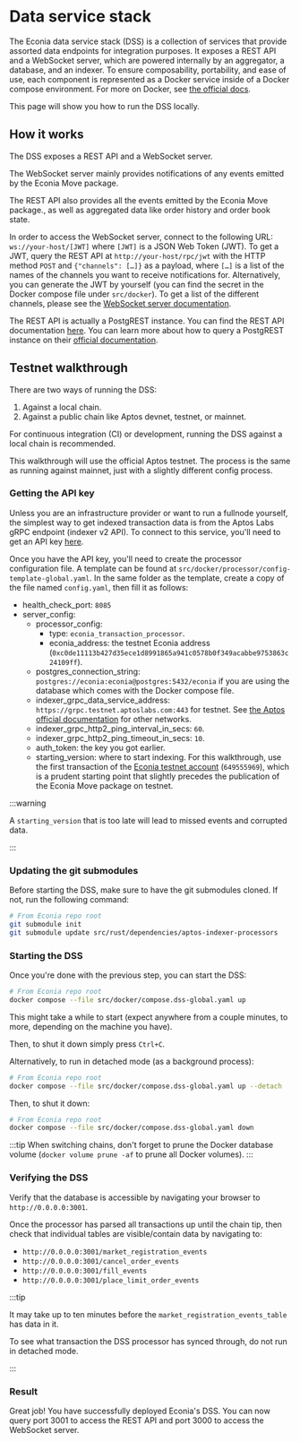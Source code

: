 # Data service stack

The Econia data service stack (DSS) is a collection of services that provide assorted data endpoints for integration purposes.
It exposes a REST API and a WebSocket server, which are powered internally by an aggregator, a database, and an indexer.
To ensure composability, portability, and ease of use, each component is represented as a Docker service inside of a Docker compose environment.
For more on Docker, see [the official docs](https://docs.docker.com/).

This page will show you how to run the DSS locally.

## How it works

The DSS exposes a REST API and a WebSocket server.

The WebSocket server mainly provides notifications of any events emitted by the Econia Move package.

The REST API also provides all the events emitted by the Econia Move package., as well as aggregated data like order history and order book state.

In order to access the WebSocket server, connect to the following URL: `ws://your-host/[JWT]` where `[JWT]` is a JSON Web Token (JWT).
To get a JWT, query the REST API at `http://your-host/rpc/jwt` with the HTTP method `POST` and `{"channels": […]}` as a payload, where `[…]` is a list of the names of the channels you want to receive notifications for.
Alternatively, you can generate the JWT by yourself (you can find the secret in the Docker compose file under `src/docker`).
To get a list of the different channels, please see the [WebSocket server documentation](./websocket.md).

The REST API is actually a PostgREST instance.
You can find the REST API documentation [here](./rest-api.md).
You can learn more about how to query a PostgREST instance on their [official documentation](https://postgrest.org/en/stable/).

## Testnet walkthrough

There are two ways of running the DSS:

1. Against a local chain.
1. Against a public chain like Aptos devnet, testnet, or mainnet.

For continuous integration (CI) or development, running the DSS against a local chain is recommended.

This walkthrough will use the official Aptos testnet.
The process is the same as running against mainnet, just with a slightly different config process.

### Getting the API key

Unless you are an infrastructure provider or want to run a fullnode yourself, the simplest way to get indexed transaction data is from the Aptos Labs gRPC endpoint (indexer v2 API).
To connect to this service, you'll need to get an API key [here](https://aptos-api-gateway-prod.firebaseapp.com/).

Once you have the API key, you'll need to create the processor configuration file.
A template can be found at `src/docker/processor/config-template-global.yaml`.
In the same folder as the template, create a copy of the file named `config.yaml`, then fill it as follows:

- health_check_port: `8085`
- server_config:
  - processor_config:
    - type: `econia_transaction_processor`.
    - econia_address: the testnet Econia address (`0xc0de11113b427d35ece1d8991865a941c0578b0f349acabbe9753863c24109ff`).
  - postgres_connection_string: `postgres://econia:econia@postgres:5432/econia` if you are using the database which comes with the Docker compose file.
  - indexer_grpc_data_service_address: `https://grpc.testnet.aptoslabs.com:443` for testnet.
    See [the Aptos official documentation](https://aptos.dev/indexer/txn-stream/labs-hosted) for other networks.
  - indexer_grpc_http2_ping_interval_in_secs: `60`.
  - indexer_grpc_http2_ping_timeout_in_secs: `10`.
  - auth_token: the key you got earlier.
  - starting_version: where to start indexing.
    For this walkthrough, use the first transaction of the [Econia testnet account](../welcome.md#account-addresses) (`649555969`), which is a prudent starting point that slightly precedes the publication of the Econia Move package on testnet.

:::warning

A `starting_version` that is too late will lead to missed events and corrupted data.

:::

### Updating the git submodules

Before starting the DSS, make sure to have the git submodules cloned.
If not, run the following command:

```bash
# From Econia repo root
git submodule init
git submodule update src/rust/dependencies/aptos-indexer-processors
```

### Starting the DSS

Once you're done with the previous step, you can start the DSS:

```bash
# From Econia repo root
docker compose --file src/docker/compose.dss-global.yaml up
```

This might take a while to start (expect anywhere from a couple minutes, to more, depending on the machine you have).

Then, to shut it down simply press `Ctrl+C`.

Alternatively, to run in detached mode (as a background process):

```bash
# From Econia repo root
docker compose --file src/docker/compose.dss-global.yaml up --detach
```

Then, to shut it down:

```bash
# From Econia repo root
docker compose --file src/docker/compose.dss-global.yaml down
```

:::tip
When switching chains, don't forget to prune the Docker database volume (`docker volume prune -af` to prune all Docker volumes).
:::

### Verifying the DSS

Verify that the database is accessible by navigating your browser to `http://0.0.0.0:3001`.

Once the processor has parsed all transactions up until the chain tip, then check that individual tables are visible/contain data by navigating to:

- `http://0.0.0.0:3001/market_registration_events`
- `http://0.0.0.0:3001/cancel_order_events`
- `http://0.0.0.0:3001/fill_events`
- `http://0.0.0.0:3001/place_limit_order_events`

:::tip

It may take up to ten minutes before the `market_registration_events_table` has data in it.

To see what transaction the DSS processor has synced through, do not run in detached mode.

:::

### Result

Great job!
You have successfully deployed Econia's DSS.
You can now query port 3001 to access the REST API and port 3000 to access the WebSocket server.
